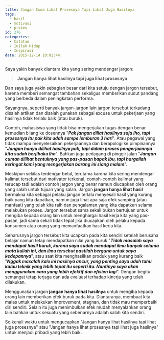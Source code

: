 ```yaml
---
title: Jangan Cuma Lihat Prosesnya Tapi Lihat Juga Hasilnya
tags:
  - hasil
  - motivasi
  - proses
id: 276
categories:
  - Catatan
  - Inilah Hidup
  - Inspirasi
date: 2015-12-14 10:01:44
---
```


Saya yakin banyak diantara kita yang sering mendengar jargon:

> **Jangan hanya lihat hasilnya tapi juga lihat prosesnya**

Dan saya juga yakin sebagian besar dari kita setuju dengan jargon tersebut, karena memberi semangat tambahan sekaligus memberikan sudut pandang yang berbeda dalam peningkatan performa.

Sayangnya, seperti banyak jargon-jargon lain jargon tersebut terkadang disalah artikan dan disalah gunakan sebagai excuse untuk pekerjaan yang hasilnya tidak terlalu baik (atau buruk).<!--more-->

Contoh, mahasiswa yang tidak bisa mengerjakan tugas dengan benar kemudian bilang ke dosennya "**_Pak jangan diliat hasilnya saja lho, tapi prosesnya itu pak kita udah sampe lemburan 3 hari_**". Atau pegawai yang tidak mampu menyelesaikan pekerjaannya dan berapologi ke pimpinannya "**_Jangan hanya dilihat hasilnya pak, tapi dalam proses pengerjaannya kita sudah berjibaku lho_**". Bahkan juga pedagang di pinggir jalan "**_Jangan cuman dilihat bentuknya yang pas-pasan bapak ibu, tapi hargailah keringat kami yang mengerjakan barang ini siang malam_**".

Meskipun sekilas terdengar betul, terutama karena kita sering mendengar kalimat tersebut dari motivator terkenal, contoh-contoh kalimat yang terucap tadi adalah contoh jargon yang benar namun diucapkan oleh orang yang salah untuk tujuan yang salah. Jargon **jangan hanya lihat hasil** bermakna kita sebagai pelaku jangan terlalu menyesali hasil yang kurang baik yang kita dapatkan, namun juga lihat apa saja efek samping (atau manfaat) yang telah kita raih dan pengalaman yang kita dapatkan selama melakukan proses. Jargon tersebut sama sekali bukan bertujuan untuk mengiba kepada orang lain untuk menghargai hasil kerja kita yang pas-pasan, jadi sama sekali tidak tepat jika diucapkan oleh pelaku kepada konsumen atau orang yang memanfaatkan hasil kerja kita.

Seharusnya jargon tersebut kita ucapkan pada kita sendiri setelah berusaha belajar namun tetap mendapatkan nilai yang buruk "**_Tidak masalah saya mendapat hasil buruk, karena saya sudah mendapat ilmu banyak selama mata kuliah ini, dan ilmu tersebut pastilah berguna untuk saya kedepannya_**", atau saat kita menghasilkan produk yang kurang baik "_**Nggak masalah kalo ini hasilnya ancur, yang penting saya udah tahu kalau teknik yang lebih tepat itu seperti itu. Nantinya saya akan menggunakan cara yang lebih efektif dan efisien lagi**_". Dengan begitu semangat tetap terjaga dan ada evaluasi terhadap kinerja yang telah dilakukan.

Menggunakan jargon **jangan hanya lihat hasilnya** untuk mengiba kepada orang lain memberikan efek buruk pada kita. Diantaranya, membuat kita malas untuk melakukan improvement, stagnan, dan tidak mau memperbaiki diri sendiri. Selain itu juga menimbulkan efek mudah menyalahkan orang lain bahkan untuk sesuatu yang sebenarnya adalah salah kita sendiri.

So kenali waktu untuk mengucapkan "Jangan hanya lihat hasilnya tapi lihat juga prosesnya" atau "Jangan hanya lihat prosesnya tapi lihat juga hasilnya" untuk menjadi pribadi yang lebih baik.